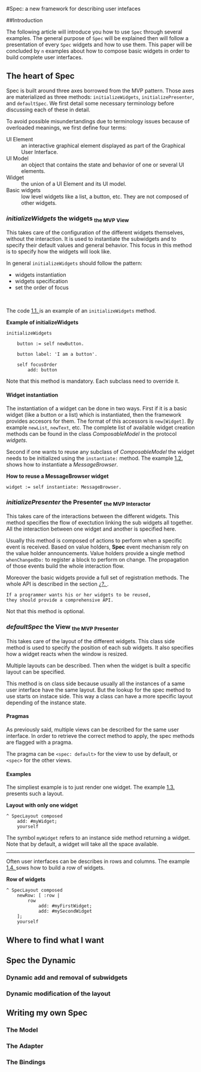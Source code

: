 

#Spec: a new framework for describing user intefaces 


##Introduction 



The following article will introduce you how to use  `Spec` through several examples\.  The general purpose of  `Spec` will be explained then will follow a presentation of every  `Spec` widgets and how to use them\. This paper will be concluded by  `n` examples about how to compose basic widgets in order to build complete user interfaces\. 

## The heart of Spec 
<a name="sec:heart_of_spec"></a>

Spec is built around three axes borrowed from the MVP pattern\. Those axes are materialized as three methods:  `initializeWidgets`,  `initializePresenter`, and  `defaultSpec`\. We first detail some necessary terminology before discussing each of these in detail\. 


To avoid possible misundertandings due to terminology issues because of overloaded meanings, we first define four terms: 
<dl><dt>UI Element
</dt><dd>an interactive graphical element displayed as part of the Graphical User Interface.</dd><dt>UI Model
</dt><dd>an object that contains the state and behavior of one or several UI elements.</dd><dt>Widget
</dt><dd>the union of a UI Element and its UI model.</dd><dt>Basic widgets
</dt><dd>low level widgets like a list, a button, etc. They are not composed of other widgets.</dd></dl>



###  *initializeWidgets* the widgets  <sub>the MVP View</sub>


This takes care of the configuration of the different widgets themselves, without the interaction\. It is used to instantiate the subwidgets and to specify their default values and general behavior\. This focus in this method is to specify how the widgets will look like\. 

In general  `initializeWidgets` should follow the pattern: 


-  widgets instantiation 
-  widgets specification 
-  set the order of focus 

&nbsp;

The code  [1\.1\. ](#pattern) is an example of an  `initializeWidgets` method\. 



<a name="pattern"></a>**Example of initializeWidgets**


    initializeWidgets
    
    	button := self newButton.
    
    	button label: 'I am a button'.
    	
    	self focusOrder
    		add: button



Note that this method is mandatory\. Each subclass need to override it\. 


#### Widget instantiation 


The instantiation of a widget can be done in two ways\. First if it is a basic widget \(like a button or a list\) which is instantiated, then the framework provides accesors for them\. The format of this accessors is  `new[Widget]`\. By example  `newList`,  `newText`, etc\. The complete list of available widget creation methods can be found in the class  *ComposableModel* in the protocol  *widgets*\. 

Second if one wants to reuse any subclass of  *ComposableModel* the widget needs to be initialized using the  `instantiate:` method\. The example  [1\.2\. ](#use_of_instantiate) shows how to instantiate a  *MessageBrowser*\. 



<a name="use_of_instantiate"></a>**How to reuse a MessageBrowser widget**


    widget := self instantiate: MessageBrowser.




###  *initializePresenter* the Presenter  <sub>the MVP Interactor</sub>


This takes care of the interactions between the different widgets\. This method specifies the flow of exectution linking the sub widgets all together\. All the interaction between one widget and another is specified here\. 

Usually this method is composed of actions to perform when a specific event is received\. Based on value holders,  **Spec** event mechanism rely on the value holder announcements\. Value holders provide a single method  `whenChangedDo:` to register a block to perform on change\. The propagation of those events build the whole interaction flow\. 

Moreover the basic widgets provide a full set of registration methods\. The whole API is described in the section  [¿?\. ](#sec:where_to_find_what_I_want)\. 




    If a programmer wants his or her widgets to be reused,
    they should provide a comprehensive API.



Not that this method is optional\. 


###  *defaultSpec* the View  <sub>the MVP Presenter</sub>


This takes care of the layout of the different widgets\. This class side method is used to specify the position of each sub widgets\. It also specifies how a widget reacts when the window is resized\. 

Multiple layouts can be described\. Then when the widget is built a specific layout can be specified\. 

This method is on class side because usually all the instances of a same user interface have the same layout\. But the lookup for the spec method to use starts on instace side\. This way a class can have a more specific layout depending of the instance state\. 


#### Pragmas 


As previously said, multiple views can be described for the same user interface\. In order to retrieve the correct method to apply, the spec methods are flagged with a pragma\. 

The pragma can be  `<spec: default>` for the view to use by default, or  `<spec>` for the other views\. 


#### Examples 

<a name="layout_basic_example@"></a>
The simpliest example is to just render one widget\. The example  [1\.3\. ](#ex:layout1) presents such a layout\. 



<a name="ex:layout1"></a>**Layout with only one widget**


    ^ SpecLayout composed
    	add: #myWidget;
    	yourself



The symbol  `myWidget` refers to an instance side method returning a widget\. Note that by default, a widget will take all the space available\. 

---

<a name="layout_rows_and_column_layout@"></a>
Often user interfaces can be describes in rows and columns\. The example  [1\.4\. ](#ex:layout_rows) sows how to build a row of widgets\. 



<a name="ex:layout_rows"></a>**Row of widgets**


    ^ SpecLayout composed
    	newRow: [ :row |
    		row
    			add: #myFirstWidget;
    			add: #mySecondWidget
    	];
    	yourself



## Where to find what I want 


## Spec the Dynamic 



### Dynamic add and removal of subwidgets 



### Dynamic modification of the layout 


## Writing my own Spec 



### The Model 



### The Adapter 



### The Bindings 

